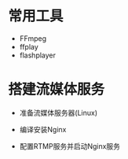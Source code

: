# 常用工具
- FFmpeg
- ffplay
- flashplayer

# 搭建流媒体服务

- 准备流媒体服务器(Linux)

- 编译安装Nginx

- 配置RTMP服务并启动Nginx服务


